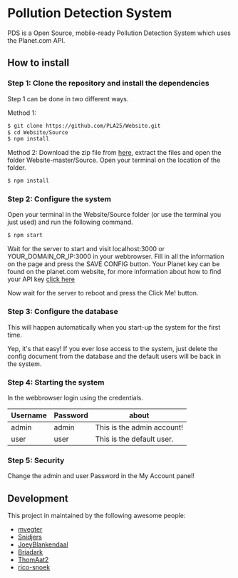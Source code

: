 # Pollution Detection System
PDS is a Open Source, mobile-ready Pollution Detection System which uses the Planet.com API.

## How to install

### Step 1: Clone the repository and install the dependencies
Step 1 can be done in two different ways.

Method 1:
```sh
$ git clone https://github.com/PLA25/Website.git
$ cd Website/Source
$ npm install
```

Method 2:
Download the zip file from [here](https://github.com/PLA25/Website/archive/master.zip), extract the files and open the folder Website-master/Source.
Open your terminal on the location of the folder.
```sh
$ npm install
```

### Step 2: Configure the system
Open your terminal in the Website/Source folder (or use the terminal you just used) and run the following command.
```sh
$ npm start
```
Wait for the server to start and visit localhost:3000 or YOUR_DOMAIN_OR_IP:3000 in your webbrowser.
Fill in all the information on the page and press the SAVE CONFIG button.
Your Planet key can be found on the planet.com website, for more information about how to find your API key [click here](https://support.planet.com/hc/en-us/articles/212318178-What-is-my-API-key-)

Now wait for the server to reboot and press the Click Me! button.

### Step 3: Configure the database
This will happen automatically when you start-up the system for the first time.

Yep, it's that easy!
If you ever lose access to the system, just delete the config document from the database and the default users will be back in the system.

### Step 4: Starting the system
In the webbrowser login using the credentials.

| Username | Password | about |
| ------ | ------ | ------ |
| admin | admin | This is the admin account! |
| user | user | This is the default user. |

### Step 5: Security
Change the admin and user Password in the My Account panel!

## Development
This project in maintained by the following awesome people:
- [mvegter](https://github.com/mvegter)
- [Snidjers](https://github.com/Snidjers)
- [JoeyBlankendaal](https://github.com/JoeyBlankendaal)
- [Briadark](https://github.com/Briadark)
- [ThomAat2](https://github.com/ThomAat2)
- [rico-snoek](https://github.com/rico-snoek)
